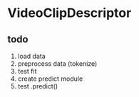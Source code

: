 # VideoClipDescriptor

## todo

1. load data
2. preprocess data (tokenize)
2. test fit
3. create predict module
4. test .predict()
